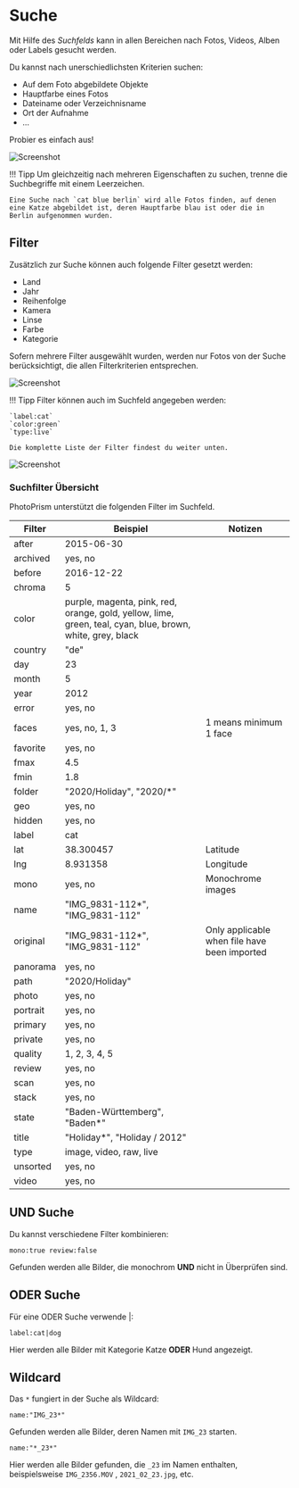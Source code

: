 # Suche #
Mit Hilfe des *Suchfelds* kann  in allen Bereichen nach Fotos, Videos, Alben oder Labels gesucht werden.

Du kannst nach unerschiedlichsten Kriterien suchen:

* Auf dem Foto abgebildete Objekte
* Hauptfarbe eines Fotos
* Dateiname oder Verzeichnisname
* Ort der Aufnahme
* ...

Probier es einfach aus!

   ![Screenshot](img/search-beach.png)

!!! Tipp
    Um gleichzeitig nach mehreren Eigenschaften zu suchen, trenne die Suchbegriffe mit einem Leerzeichen.

    Eine Suche nach `cat blue berlin` wird alle Fotos finden, auf denen eine Katze abgebildet ist, deren Hauptfarbe blau ist oder die in Berlin aufgenommen wurden.

## Filter ##
Zusätzlich zur Suche können auch folgende Filter gesetzt werden:

* Land
* Jahr
* Reihenfolge
* Kamera
* Linse
* Farbe
* Kategorie

Sofern mehrere Filter ausgewählt wurden, werden nur Fotos von der Suche berücksichtigt, die allen Filterkriterien entsprechen.

 ![Screenshot](img/color-red.png)

!!! Tipp
    Filter können auch im Suchfeld angegeben werden:

    `label:cat`
    `color:green`
    `type:live`

    Die komplette Liste der Filter findest du weiter unten.
    
   
   ![Screenshot](img/color-green.png)


### Suchfilter Übersicht ###
PhotoPrism unterstützt die folgenden Filter im Suchfeld.
    
| Filter      | Beispiel | Notizen |
| ----------- | ----------- | - |
| after      |    2015-06-30    | |
| archived     |    yes, no    | |
| before      |   2016-12-22     | |
| chroma     |   5     | |
| color  | purple, magenta, pink, red, orange, gold, yellow, lime, green, teal, cyan, blue, brown, white, grey, black       | |
| country     | "de" | |
| day     |  23    | |
| month     |  5    | |
| year     |  2012    | |
| error     |    yes, no    | |
| faces     |  yes, no, 1, 3    | 1 means minimum 1 face |
| favorite     |    yes, no    | |
| fmax     |    4.5  | |
| fmin     |    1.8    | |
| folder | "2020/Holiday", "2020/*" | |
| geo | yes, no | |
| hidden     |    yes, no    | |
| label      |    cat    | |
| lat     |    38.300457    | Latitude |
| lng     |   8.931358   | Longitude |
| mono     |    yes, no  | Monochrome images |
| name     | "IMG_9831-112*", "IMG_9831-112" | |
| original     | "IMG_9831-112*", "IMG_9831-112" | Only applicable when file have been imported |
| panorama     |    yes, no    | |
| path | "2020/Holiday" | |
| photo | yes, no | |
| portrait     |    yes, no  | |
| primary | yes, no | |
| private     |    yes, no    | |
| quality     |   1, 2, 3, 4, 5   | |
| review     |   yes, no   | |
| scan     |    yes, no    | |
| stack     |    yes, no    | |
| state     | "Baden-Württemberg", "Baden*" | |
| title     | "Holiday*", "Holiday / 2012" | |
| type     |   image, video, raw, live     | |
| unsorted     |    yes, no    | |
| video | yes, no | |

## UND Suche ##
Du kannst verschiedene Filter kombinieren:

```
mono:true review:false
```

Gefunden werden alle Bilder, die monochrom **UND** nicht in Überprüfen sind.

## ODER Suche ##
Für eine ODER Suche verwende |:

```
label:cat|dog
```

Hier werden alle Bilder mit Kategorie Katze **ODER** Hund angezeigt.

## Wildcard ##
Das `*` fungiert in der Suche als Wildcard:

```
name:"IMG_23*"
```

Gefunden werden alle Bilder, deren Namen mit `IMG_23` starten.


```
name:"*_23*"
```

Hier werden alle Bilder gefunden, die  `_23` im Namen enthalten, beispielsweise `IMG_2356.MOV` , `2021_02_23.jpg`, etc.

